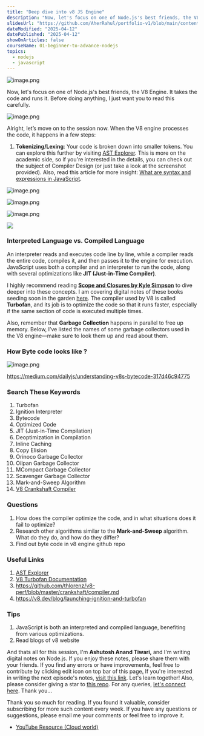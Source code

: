 ```yaml
---
title: "Deep dive into v8 JS Engine"
description: "Now, let's focus on one of Node.js's best friends, the V8 Engine. It takes the code and runs it. Before doing anything, I just want you to read this carefully."
slidesUrl: "https://github.com/AherRahul/portfolio-v1/blob/main/content/articles"
dateModified: "2025-04-12"
datePublished: "2025-04-12"
showOnArticles: false
courseName: 01-beginner-to-advance-nodejs
topics:
  - nodejs
  - javascript
---
```



![image.png](https://res.cloudinary.com/duojkrgue/image/upload/v1757930704/Portfolio/nodeJsCourse/8.png)


Now, let's focus on one of Node.js's best friends, the V8 Engine. It takes the code and runs it. Before doing anything, I just want you to read this carefully.

![image.png](https://heyashu.in/images/blogs/eoi82.png)

Alright, let’s move on to the session now. When the V8 engine processes the code, it happens in a few steps:

1. **Tokenizing/Lexing**: Your code is broken down into smaller tokens. You can explore this further by visiting [AST Explorer](http://astexplorer.net/). This is more on the academic side, so if you're interested in the details, you can check out the subject of Compiler Design (or just take a look at the screenshot provided). Also, read this article for more insight: [What are syntax and expressions in JavaScript](https://heyashu.in/digital-garden/blog/what-are-syntax-and-expressions-in-javascript).

![image.png](https://heyashu.in/images/blogs/epi83.png)

![image.png](https://heyashu.in/images/blogs/epi84.png)

![image.png](https://heyashu.in/images/blogs/epi85.png)

![](https://heyashu.in/images/blogs/epi86.png)

### Interpreted Language vs. Compiled Language

An interpreter reads and executes code line by line, while a compiler reads the entire code, compiles it, and then passes it to the engine for execution. JavaScript uses both a compiler and an interpreter to run the code, along with several optimizations like **JIT (Just-in-Time Compiler)**.

I highly recommend reading **[Scope and Closures by Kyle Simpson](https://github.com/getify/You-Dont-Know-JS/blob/2nd-ed/scope-closures/README.md)** to dive deeper into these concepts. I am covering digital notes of these books seeding soon in the garden [here](https://heyashu.in/digital-garden/notes). The compiler used by V8 is called **Turbofan**, and its job is to optimize the code so that it runs faster, especially if the same section of code is executed multiple times.

Also, remember that **Garbage Collection** happens in parallel to free up memory. Below, I’ve listed the names of some garbage collectors used in the V8 engine—make sure to look them up and read about them.

### How Byte code looks like ?

![image.png](https://heyashu.in/images/blogs/epi87.png)

https://medium.com/dailyjs/understanding-v8s-bytecode-317d46c94775



### Search These Keywords

1. Turbofan
2. Ignition Interpreter
3. Bytecode
4. Optimized Code
5. JIT (Just-in-Time Compilation)
6. Deoptimization in Compilation
7. Inline Caching
8. Copy Elision
9. Orinoco Garbage Collector
10. Oilpan Garbage Collector
11. MCompact Garbage Collector
12. Scavenger Garbage Collector
13. Mark-and-Sweep Algorithm
14. [V8 Crankshaft Compiler](https://github.com/thlorenz/v8-perf/blob/master/crankshaft/compiler.md)

### Questions

1. How does the compiler optimize the code, and in what situations does it fail to optimize?
2. Research other algorithms similar to the **Mark-and-Sweep** algorithm. What do they do, and how do they differ?
3. Find out byte code in v8 engine github repo

### Useful Links

1. [AST Explorer](http://astexplorer.com/)
2. [V8 Turbofan Documentation](https://v8.dev/docs/turbofan)
3. https://github.com/thlorenz/v8-perf/blob/master/crankshaft/compiler.md
4. https://v8.dev/blog/launching-ignition-and-turbofan

### Tips

1. JavaScript is both an interpreted and compiled language, benefiting from various optimizations.
2. Read blogs of v8 website

And thats all for this session, I'm **Ashutosh Anand Tiwari,** and I'm writing digital notes on Node.js. If you enjoy these notes, please share them with your friends. If you find any errors or have improvements, feel free to contribute by clicking edit icon on top bar of this page[.](https://heyashu.in/admin) If you're interested in writing the next episode's notes, [visit this link](https://heyashu.in/admin). Let's learn together! Also, please consider giving a star to [this repo](https://github.com/ashumsd7/heyashu/tree/main/src/data). For any queries, [let's connect here](https://topmate.io/aat/1148709/pay). Thank you…


Thank you so much for reading. If you found it valuable, consider subscribing for more such content every week. If you have any questions or suggestions, please email me your comments or feel free to improve it.


- [YouTube Resource (Cloud world)](https://www.youtube.com/embed/K9EFon58_UI?si=95in2rvIl1h6pDxU)